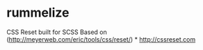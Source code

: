 # rummelize
CSS Reset built for SCSS
Based on (http://meyerweb.com/eric/tools/css/reset/) * http://cssreset.com
